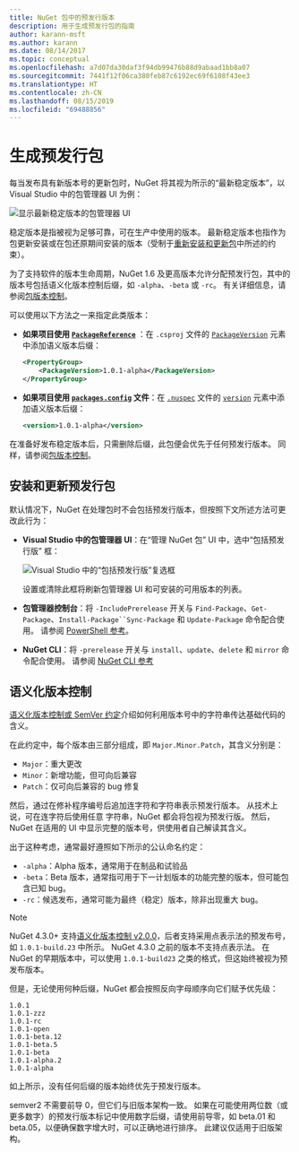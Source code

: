 ```yaml
---
title: NuGet 包中的预发行版本
description: 用于生成预发行包的指南
author: karann-msft
ms.author: karann
ms.date: 08/14/2017
ms.topic: conceptual
ms.openlocfilehash: a7d07da30daf3f94db99476b88d9abaad1bb8a07
ms.sourcegitcommit: 7441f12f06ca380feb87c6192ec69f6108f43ee3
ms.translationtype: HT
ms.contentlocale: zh-CN
ms.lasthandoff: 08/15/2019
ms.locfileid: "69488856"
---
```

# <a name="building-pre-release-packages"></a>生成预发行包

每当发布具有新版本号的更新包时，NuGet 将其视为所示的“最新稳定版本”，以 Visual Studio 中的包管理器 UI 为例：

![显示最新稳定版本的包管理器 UI](media/Prerelease_01-LatestStable.png)

稳定版本是指被视为足够可靠，可在生产中使用的版本。 最新稳定版本也指作为包更新安装或在包还原期间安装的版本（受制于[重新安装和更新包](../consume-packages/reinstalling-and-updating-packages.md)中所述的约束）。

为了支持软件的版本生命周期，NuGet 1.6 及更高版本允许分配预发行包，其中的版本号包括语义化版本控制后缀，如 `-alpha`、`-beta` 或 `-rc`。 有关详细信息，请参阅[包版本控制](../concepts/package-versioning.md#pre-release-versions)。

可以使用以下方法之一来指定此类版本：

- **如果项目使用 [`PackageReference`](../consume-packages/package-references-in-project-files.md)** ：在 `.csproj` 文件的 [`PackageVersion`](/dotnet/core/tools/csproj.md#packageversion) 元素中添加语义版本后缀：

    ```xml
    <PropertyGroup>
        <PackageVersion>1.0.1-alpha</PackageVersion>
    </PropertyGroup>
    ```

- **如果项目使用 [`packages.config`](../reference/packages-config.md) 文件**：在 [`.nuspec`](../reference/nuspec.md) 文件的 [`version`](../reference/nuspec.md#version) 元素中添加语义版本后缀：

    ```xml
    <version>1.0.1-alpha</version>
    ```

在准备好发布稳定版本后，只需删除后缀，此包便会优先于任何预发行版本。 同样，请参阅[包版本控制](../concepts/package-versioning.md#pre-release-versions)。

## <a name="installing-and-updating-pre-release-packages"></a>安装和更新预发行包

默认情况下，NuGet 在处理包时不会包括预发行版本，但按照下文所述方法可更改此行为：

- **Visual Studio 中的包管理器 UI**：在“管理 NuGet 包”  UI 中，选中“包括预发行版”  框：

    ![Visual Studio 中的“包括预发行版”复选框](media/Prerelease_02-CheckPrerelease.png)

    设置或清除此框将刷新包管理器 UI 和可安装的可用版本的列表。

- **包管理器控制台**：将 `-IncludePrerelease` 开关与 `Find-Package`、`Get-Package`、`Install-Package``Sync-Package` 和 `Update-Package` 命令配合使用。 请参阅 [PowerShell 参考](../reference/powershell-reference.md)。

- **NuGet CLI**：将 `-prerelease` 开关与 `install`、`update`、`delete` 和 `mirror` 命令配合使用。 请参阅 [NuGet CLI 参考](../reference/nuget-exe-cli-reference.md)

## <a name="semantic-versioning"></a>语义化版本控制

[语义化版本控制或 SemVer 约定](http://semver.org/spec/v1.0.0.html)介绍如何利用版本号中的字符串传达基础代码的含义。

在此约定中，每个版本由三部分组成，即 `Major.Minor.Patch`，其含义分别是：

- `Major`：重大更改
- `Minor`：新增功能，但可向后兼容
- `Patch`：仅可向后兼容的 bug 修复

然后，通过在修补程序编号后追加连字符和字符串表示预发行版本。 从技术上说，可在连字符后使用任意  字符串，NuGet 都会将包视为预发行版。 然后，NuGet 在适用的 UI 中显示完整的版本号，供使用者自己解读其含义。

出于这种考虑，通常最好遵照如下所示的公认命名约定：

- `-alpha`：Alpha 版本，通常用于在制品和试验品
- `-beta`：Beta 版本，通常指可用于下一计划版本的功能完整的版本，但可能包含已知 bug。
- `-rc`：候选发布，通常可能为最终（稳定）版本，除非出现重大 bug。

> [!Note]
> NuGet 4.3.0+ 支持[语义化版本控制 v2.0.0](http://semver.org/spec/v2.0.0.html)，后者支持采用点表示法的预发布号，如 `1.0.1-build.23` 中所示。 NuGet 4.3.0 之前的版本不支持点表示法。 在 NuGet 的早期版本中，可以使用 `1.0.1-build23` 之类的格式，但这始终被视为预发布版本。

但是，无论使用何种后缀，NuGet 都会按照反向字母顺序向它们赋予优先级：

    1.0.1
    1.0.1-zzz
    1.0.1-rc
    1.0.1-open
    1.0.1-beta.12
    1.0.1-beta.5
    1.0.1-beta
    1.0.1-alpha.2
    1.0.1-alpha

如上所示，没有任何后缀的版本始终优先于预发行版本。

semver2 不需要前导 0，但它们与旧版本架构一致。 如果在可能使用两位数（或更多数字）的预发行版本标记中使用数字后缀，请使用前导零，如 beta.01 和 beta.05，以便确保数字增大时，可以正确地进行排序。 此建议仅适用于旧版架构。
